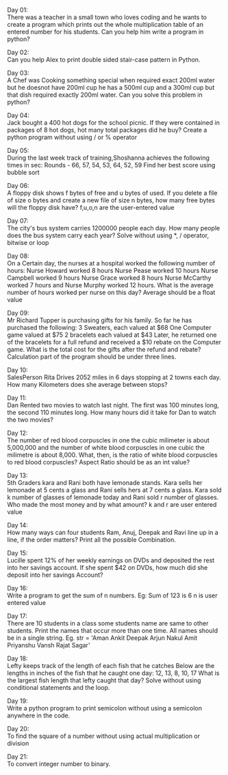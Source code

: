 Day 01:<br>
There was a teacher in a small town who loves coding and he wants to create a program which prints out the whole multiplication table of an entered number for his students.
Can you help him write a program in python?

Day 02:<br>
Can you help Alex to print double sided stair-case pattern in Python.

Day 03:<br>
A Chef was Cooking something special when required exact 200ml water but he doesnot have 200ml cup he has a 500ml cup and a 300ml cup but that dish required exactly 200ml water. Can you solve this problem in python?

Day 04:<br>
Jack bought a 400 hot dogs for the school picnic. If they were contained in packages of 8 hot dogs, hot many total packages did he buy? Create a python program without using / or % operator

Day 05:<br>
During the last week track of training,Shoshanna achieves the following times in sec:
Rounds - 66, 57, 54, 53, 64, 52, 59
Find her best score using bubble sort

Day 06:<br>
A floppy disk shows f bytes of free and u bytes of used. If you delete a file of size o bytes and create a new file of size n bytes, how many free bytes will the floppy disk have? f,u,o,n are the user-entered value

Day 07:<br>
The city's bus system carries 1200000 people each day. How many people does the bus system carry each year?
Solve without using *, / operator, bitwise or loop

Day 08:<br>
On a Certain day, the nurses at a hospital worked the following number of hours:
Nurse Howard worked 8 hours
Nurse Pease worked 10 hours
Nurse Campbell worked 9 hours
Nurse Grace worked 8 hours
Nurse McCarthy worked 7 hours
and Nurse Murphy worked 12 hours.
What is the average number of hours worked per nurse on this day?
Average should be a float value

Day 09:<br>
Mr Richard Tupper is purchasing gifts for his family. So far he has purchased the following:
3 Sweaters, each valued at $68
One Computer game valued at $75
2 bracelets each valued at $43
Later, he returned one of the bracelets for a full refund and received a $10 rebate on the Computer game. What is the total cost for the gifts after the refund and rebate?
Calculation part of the program should be under three lines.

Day 10:<br>
SalesPerson Rita Drives 2052 miles in 6 days stopping at 2 towns each day. How many Kilometers does she average between stops?

Day 11:<br>
Dan Rented two movies to watch last night. The first was 100 minutes long, the second 110 minutes long. How many hours did it take for Dan to watch the two movies?

Day 12:<br>
The number of red blood corpuscles in one the cubic milimeter is about 5,000,000 and the number of white blood corpuscles in one cubic the milimetre is about 8,000. What, then, is the ratio of white blood corpuscles to red blood corpuscles?
Aspect Ratio should be as an int value?

Day 13:<br>
5th Graders kara and Rani both have lemonade stands. Kara sells her lemonade at 5 cents a glass and Rani sells hers at 7 cents a glass. Kara sold k number of glasses of lemonade today and Rani sold r number of glasses. Who made the most money and by what amount?
k and r are user entered value

Day 14:<br>
How many ways can four students Ram, Anuj, Deepak and Ravi line up in a line, if the order matters?
Print all the possible Combination.

Day 15:<br>
Lucille spent 12% of her weekly earnings on DVDs and deposited the rest into her savings account. If she spent $42 on DVDs, how much did she deposit into her savings Account?

Day 16:<br>
Write a program to get the sum of n numbers. Eg: Sum of 123 is 6 n is user entered value

Day 17:<br>
There are 10 students in a class some students name are same to other students. Print the names that occur more than one time. All names should be in a single string.
Eg. str = 'Aman Ankit Deepak Arjun Nakul Amit Priyanshu Vansh Rajat Sagar'

Day 18:<br>
Lefty keeps track of the length of each fish that he catches Below are the lengths in inches of the fish that he caught one day:
12, 13, 8, 10, 17
What is the largest fish length that lefty caught that day?
Solve without using conditional statements and the loop.

Day 19:<br>
Write a python program to print semicolon without using a semicolon anywhere in the code.

Day 20:<br>
To find the square of a number without using actual multiplication or division

Day 21:<br>
To convert integer number to binary.
